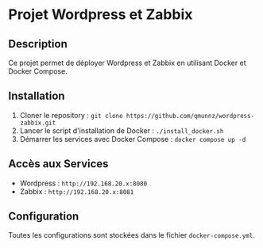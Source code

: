 # Projet Wordpress et Zabbix

## Description
Ce projet permet de déployer Wordpress et Zabbix en utilisant Docker et Docker Compose.

## Installation
1. Cloner le repository : `git clone https://github.com/qmunnz/wordpress-zabbix.git`
2. Lancer le script d'installation de Docker : `./install_docker.sh`
3. Démarrer les services avec Docker Compose : `docker compose up -d`

## Accès aux Services
- Wordpress : `http://192.168.20.x:8080`
- Zabbix : `http://192.168.20.x:8081`

## Configuration
Toutes les configurations sont stockées dans le fichier `docker-compose.yml`.
